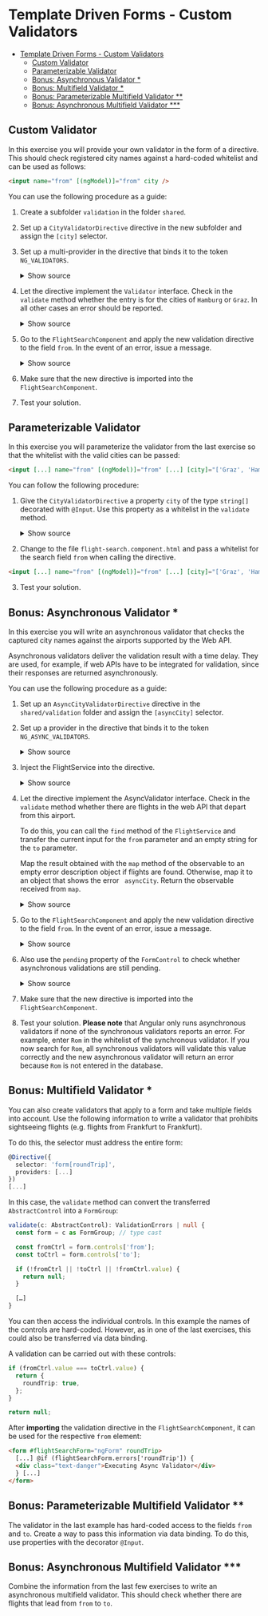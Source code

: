 # Template Driven Forms - Custom Validators

- [Template Driven Forms - Custom Validators](#template-driven-forms---custom-validators)
  - [Custom Validator](#custom-validator)
  - [Parameterizable Validator](#parameterizable-validator)
  - [Bonus: Asynchronous Validator \*](#bonus-asynchronous-validator-)
  - [Bonus: Multifield Validator \*](#bonus-multifield-validator-)
  - [Bonus: Parameterizable Multifield Validator \*\*](#bonus-parametrizable-multifield-validator-)
  - [Bonus: Asynchronous Multifield Validator \*\*\*](#bonus-asynchronous-multifield-validator-)

## Custom Validator

In this exercise you will provide your own validator in the form of a directive. This should check registered city names against a hard-coded whitelist and can be used as follows:

```html
<input name="from" [(ngModel)]="from" city />
```

You can use the following procedure as a guide:

1. Create a subfolder `validation` in the folder `shared`.

2. Set up a `CityValidatorDirective` directive in the new subfolder and assign the `[city]` selector.

3. Set up a multi-provider in the directive that binds it to the token `NG_VALIDATORS`.

   <details>
   <summary>Show source</summary>
   <p>

   ```typescript
   @Directive({
     selector: 'input[city]',
     providers: [{
       provide: NG_VALIDATORS,
       useExisting: CityValidatorDirective,
       multi: true
     }]
   })
   export class CityValidatorDirective {
     [...]
   }
   ```

   </p>
   </details>

4. Let the directive implement the `Validator` interface. Check in the `validate` method whether the entry is for the cities of `Hamburg` or `Graz`. In all other cases an error should be reported.

   <details>
   <summary>Show source</summary>
   <p>

   ```typescript
   @Directive({
     [...]
   })
   export class CityValidatorDirective implements Validator {
     validCities = ['Graz', 'Wien', 'Hamburg', 'Berlin'];

     validate(c: AbstractControl): ValidationErrors | null {
       if (c.value && !this.validCities.includes(c.value)) {
         return {
           city: {
             actualValue: c.value,
             validCities: this.validCities
           }
         }
       }

       return null; // no error
     }
   }
   ```

   </p>
   </details>

5. Go to the `FlightSearchComponent` and apply the new validation directive to the field `from`. In the event of an error, issue a message.

   <details>
   <summary>Show source</summary>
   <p>

   ```html
   <input name="from" [(ngModel)]="from" required minlength="3" maxlength="15" pattern="[a-zA-ZäöüÄÖÜß ]*" city />
   [...]

   <!-- better add this to your Validation Errors component -->
   @if (flightSearchForm.controls['from']?.errors['city']) {
   <div class="text-danger">... city error msg ...</div>
   } [...]
   ```

   </p>
   </details>

6. Make sure that the new directive is imported into the `FlightSearchComponent`.

7. Test your solution.

## Parameterizable Validator

In this exercise you will parameterize the validator from the last exercise so that the whitelist with the valid cities can be passed:

```html
<input [...] name="from" [(ngModel)]="from" [...] [city]="['Graz', 'Hamburg']" />
```

You can follow the following procedure:

1. Give the `CityValidatorDirective` a property `city` of the type `string[]` decorated with `@Input`. Use this property as a whitelist in the `validate` method.

   <details>
   <summary>Show source</summary>
   <p>

   ```typescript
   @Directive({
     [...]
   })
   export class CityValidatorDirective implements Validator {
     city = input.required<string[]>();

     validate(c: AbstractControl): ValidationErrors | null {
       if (c.value && !this.city().includes(c.value)) {
         return {
           city: {
             actualCity: c.value,
             validCities: this.city().join(', ')
           }
         }
       }

       return null;
     }
   }
   ```

   </p>
   </details>

2. Change to the file `flight-search.component.html` and pass a whitelist for the search field `from` when calling the directive.

```html
<input [...] name="from" [(ngModel)]="from" [...] [city]="['Graz', 'Hamburg']" />
```

3. Test your solution.

## Bonus: Asynchronous Validator \*

In this exercise you will write an asynchronous validator that checks the captured city names against the airports supported by the Web API.

Asynchronous validators deliver the validation result with a time delay. They are used, for example, if web APIs have to be integrated for validation, since their responses are returned asynchronously.

You can use the following procedure as a guide:

1. Set up an `AsyncCityValidatorDirective` directive in the `shared/validation` folder and assign the `[asyncCity]` selector.

2. Set up a provider in the directive that binds it to the token `NG_ASYNC_VALIDATORS`.

   <details>
   <summary>Show source</summary>
   <p>

   ```typescript
   @Directive({
     selector: 'input[asyncCity]',
     providers: [{
       provide: NG_ASYNC_VALIDATORS,
       useExisting: AsyncCityValidatorDirective,
       multi: true
     }]
   })
   export class AsyncCityValidatorDirective {
     [...]
   }
   ```

   </p>
   </details>

3. Inject the FlightService into the directive.

   <details>
   <summary>Show source</summary>
   <p>

   ```typescript
   @Directive({
     [...]
   })
   export class AsyncCityValidatorDirective {
     private readonly flightService = inject(FlightService);

     [...]
   }
   ```

   </p>
   </details>

4. Let the directive implement the AsyncValidator interface. Check in the `validate` method whether there are flights in the web API that depart from this airport.

   To do this, you can call the `find` method of the `FlightService` and transfer the current input for the `from` parameter and an empty string for the `to` parameter.

   Map the result obtained with the `map` method of the observable to an empty error description object if flights are found. Otherwise, map it to an object that shows the error ` asyncCity`. Return the observable received from `map`.

    <details>
    <summary>Show source</summary>
    <p>

   ```typescript
   import { map, delay } from 'rxjs/operators';
   [...]

   @Directive({
     [...]
   })
   export class AsyncCityValidatorDirective implements AsyncValidator {
     private readonly flightService = inject(FlightService);

     validate(c: AbstractControl): Observable<ValidationErrors | null> {
       return this.flightService.find(c.value, '').pipe(
         map(flights => (flights.length) > 0 ? null : { asyncCity: true }),
         delay(2000) // <-- delay; can be removed later...
       );
     }
   }
   ```

    </p>
    </details>

5. Go to the `FlightSearchComponent` and apply the new validation directive to the field `from`. In the event of an error, issue a message.

   <details>
   <summary>Show source</summary>
   <p>

   ```html
   <input
     [...]
     name="from"
     [(ngModel)]="from"
     required
     minlength="3"
     maxlength="15"
     pattern="[a-zA-ZäöüÄÖÜß ]*"
     asyncCity
   />
   [...]

   <!-- better add this to your Validation Errors component -->
   @if (flightSearchForm.controls['from']?.errors['asyncCity']) {
   <div class="text-danger">... asyncCity error msg ...</div>
   } [...]
   ```

   </p>
   </details>

6. Also use the `pending` property of the `FormControl` to check whether asynchronous validations are still pending.

   <details>
   <summary>Show source</summary>
   <p>

   ```html
   [...] @if (flightSearchForm.controls['from']?.pending) {
   <div class="text-danger">Executing Async Validator</div>
   } [...]
   ```

   </p>
   </details>

7. Make sure that the new directive is imported into the `FlightSearchComponent`.

8. Test your solution. **Please note** that Angular only runs asynchronous validators if none of the synchronous validators reports an error. For example, enter `Rom` in the whitelist of the synchronous validator. If you now search for `Rom`, all synchronous validators will validate this value correctly and the new asynchronous validator will return an error because `Rom` is not entered in the database.

## Bonus: Multifield Validator \*

You can also create validators that apply to a form and take multiple fields into account. Use the following information to write a validator that prohibits sightseeing flights (e.g. flights from Frankfurt to Frankfurt).

To do this, the selector must address the entire form:

```typescript
@Directive({
  selector: 'form[roundTrip]',
  providers: [...]
})
[...]
```

In this case, the `validate` method can convert the transferred `AbstractControl` into a `FormGroup`:

```typescript
validate(c: AbstractControl): ValidationErrors | null {
  const form = c as FormGroup; // type cast

  const fromCtrl = form.controls['from'];
  const toCtrl = form.controls['to'];

  if (!fromCtrl || !toCtrl || !fromCtrl.value) {
    return null;
  }

  […]
}
```

You can then access the individual controls. In this example the names of the controls are hard-coded. However, as in one of the last exercises, this could also be transferred via data binding.

A validation can be carried out with these controls:

```typescript
if (fromCtrl.value === toCtrl.value) {
  return {
    roundTrip: true,
  };
}

return null;
```

After **importing** the validation directive in the `FlightSearchComponent`, it can be used for the respective `from` element:

```html
<form #flightSearchForm="ngForm" roundTrip>
  [...] @if (flightSearchForm.errors['roundTrip']) {
  <div class="text-danger">Executing Async Validator</div>
  } [...]
</form>
```

## Bonus: Parameterizable Multifield Validator \*\*

The validator in the last example has hard-coded access to the fields `from` and `to`. Create a way to pass this information via data binding. To do this, use properties with the decorator `@Input`.

## Bonus: Asynchronous Multifield Validator \*\*\*

Combine the information from the last few exercises to write an asynchronous multifield validator. This should check whether there are flights that lead from `from` to `to`.
